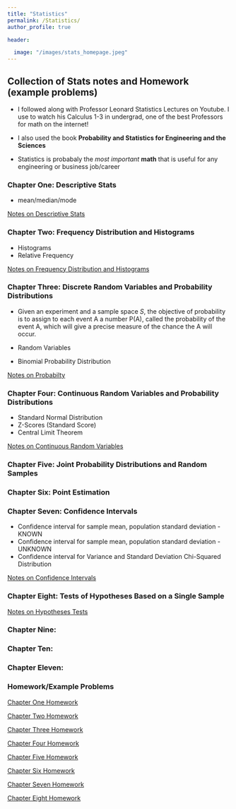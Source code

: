 ```yaml
---
title: "Statistics"
permalink: /Statistics/
author_profile: true

header:

  image: "/images/stats_homepage.jpeg"
---
```



## Collection of Stats notes and Homework (example problems)

* I followed along with Professor Leonard Statistics Lectures on Youtube. I use to watch his Calculus 1-3 in undergrad, one of the best Professors for math on the internet!

* I also used the book **Probability and Statistics for Engineering and the Sciences**

* Statistics is probabaly the *most important* **math** that is useful for any engineering or business job/career



### Chapter One: Descriptive Stats

* mean/median/mode

[Notes on Descriptive Stats](/Files/stats/Stats_Chapter_1.pdf)

### Chapter Two: Frequency Distribution and Histograms

* Histograms
* Relative Frequency

[Notes on Frequency Distribution and Histograms](/Files/stats/Stats_Chapter_2.pdf)


### Chapter Three: Discrete Random Variables and Probability Distributions

* Given an experiment and a sample space *S*, the objective of probability is to assign to each event A a number P(A), called the probability of the event A, which will give a precise measure of the chance the A will occur.

* Random Variables
* Binomial Probability Distribution

[Notes on Probabilty](/Files/stats/Stats_Chapter_3.pdf)


### Chapter Four: Continuous Random Variables and Probability Distributions

* Standard Normal Distribution
* Z-Scores (Standard Score)
* Central Limit Theorem

[Notes on Continuous Random Variables](/Files/stats/Stats_Chapter_4.pdf)


### Chapter Five: Joint Probability Distributions and Random Samples


### Chapter Six: Point Estimation

### Chapter Seven: Confidence Intervals

* Confidence interval for sample mean, population standard deviation -KNOWN
* Confidence interval for sample mean, population standard deviation -UNKNOWN
* Confidence interval for Variance and Standard Deviation Chi-Squared Distribution

[Notes on Confidence Intervals](/Files/stats/Stats_Chapter_7.pdf)


### Chapter Eight: Tests of Hypotheses Based on a Single Sample


[Notes on Hypotheses Tests](/Files/stats/Stats_Chapter_8.pdf)


### Chapter Nine:

### Chapter Ten:

### Chapter Eleven:

### Homework/Example Problems

[Chapter One Homework](/Files/stats/HW/Stats_HW1.pdf)

[Chapter Two Homework](/Files/stats/HW/Stats_HW2.pdf)

[Chapter Three Homework](/Files/stats/HW/Stats_HW3.pdf)

[Chapter Four Homework](/Files/stats/HW/Stats_HW4.pdf)

[Chapter Five Homework](/Files/stats/HW/Stats_HW5.pdf)

[Chapter Six Homework](/Files/stats/HW/Stats_HW6.pdf)

[Chapter Seven Homework](/Files/stats/HW/Stats_HW7.pdf)

[Chapter Eight Homework](/Files/stats/HW/Stats_HW8.pdf)
